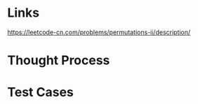 # Links
https://leetcode-cn.com/problems/permutations-ii/description/

# Thought Process

# Test Cases

